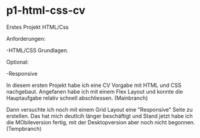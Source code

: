 # p1-html-css-cv
Erstes Projekt HTML/Css

Anforderungen:

-HTML/CSS Grundlagen.

Optional:

-Responsive


In diesem ersten Projekt habe ich eine CV Vorgabe mit HTML und CSS nachgebaut. Angefanen habe ich mit einem Flex Layout und konnte die Hauptaufgabe relativ schnell abschliessen. 
(Mainbranch)

Dann versuchte ich noch mit einem Grid Layout eine "Responsive" Seite zu erstellen. Das hat mich deutlcih länger beschäftigt und Stand jetzt habe ich die MObileversion fertig, mit der Desktopversion aber noch nicht begonnen.
(Tempbranch)